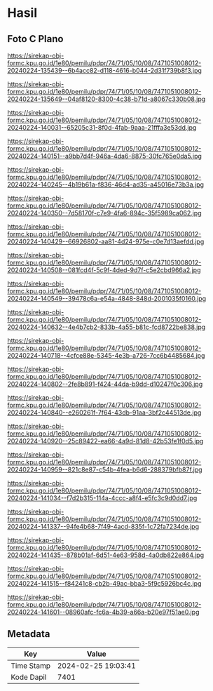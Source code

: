 # Hasil

## Foto C Plano

https://sirekap-obj-formc.kpu.go.id/1e80/pemilu/pdpr/74/71/05/10/08/7471051008012-20240224-135439--6b4acc82-d118-4616-b044-2d31f739b8f3.jpg

https://sirekap-obj-formc.kpu.go.id/1e80/pemilu/pdpr/74/71/05/10/08/7471051008012-20240224-135649--04af8120-8300-4c38-b71d-a8067c330b08.jpg

https://sirekap-obj-formc.kpu.go.id/1e80/pemilu/pdpr/74/71/05/10/08/7471051008012-20240224-140031--65205c31-8f0d-4fab-9aaa-21fffa3e53dd.jpg

https://sirekap-obj-formc.kpu.go.id/1e80/pemilu/pdpr/74/71/05/10/08/7471051008012-20240224-140151--a9bb7d4f-946a-4da6-8875-30fc765e0da5.jpg

https://sirekap-obj-formc.kpu.go.id/1e80/pemilu/pdpr/74/71/05/10/08/7471051008012-20240224-140245--4b19b61a-f836-46d4-ad35-a45016e73b3a.jpg

https://sirekap-obj-formc.kpu.go.id/1e80/pemilu/pdpr/74/71/05/10/08/7471051008012-20240224-140350--7d58170f-c7e9-4fa6-894c-35f5989ca062.jpg

https://sirekap-obj-formc.kpu.go.id/1e80/pemilu/pdpr/74/71/05/10/08/7471051008012-20240224-140429--66926802-aa81-4d24-975e-c0e7d13aefdd.jpg

https://sirekap-obj-formc.kpu.go.id/1e80/pemilu/pdpr/74/71/05/10/08/7471051008012-20240224-140508--081fcd4f-5c9f-4ded-9d7f-c5e2cbd966a2.jpg

https://sirekap-obj-formc.kpu.go.id/1e80/pemilu/pdpr/74/71/05/10/08/7471051008012-20240224-140549--39478c6a-e54a-4848-848d-2001035f0160.jpg

https://sirekap-obj-formc.kpu.go.id/1e80/pemilu/pdpr/74/71/05/10/08/7471051008012-20240224-140632--4e4b7cb2-833b-4a55-b81c-fcd8722be838.jpg

https://sirekap-obj-formc.kpu.go.id/1e80/pemilu/pdpr/74/71/05/10/08/7471051008012-20240224-140718--4cfce88e-5345-4e3b-a726-7cc6b4485684.jpg

https://sirekap-obj-formc.kpu.go.id/1e80/pemilu/pdpr/74/71/05/10/08/7471051008012-20240224-140802--2fe8b891-f424-44da-b9dd-d10247f0c306.jpg

https://sirekap-obj-formc.kpu.go.id/1e80/pemilu/pdpr/74/71/05/10/08/7471051008012-20240224-140840--e260261f-7f64-43db-91aa-3bf2c44513de.jpg

https://sirekap-obj-formc.kpu.go.id/1e80/pemilu/pdpr/74/71/05/10/08/7471051008012-20240224-140920--25c89422-ea66-4a9d-81d8-42b53fe1f0d5.jpg

https://sirekap-obj-formc.kpu.go.id/1e80/pemilu/pdpr/74/71/05/10/08/7471051008012-20240224-140959--821c8e87-c54b-4fea-b6d6-288379bfb87f.jpg

https://sirekap-obj-formc.kpu.go.id/1e80/pemilu/pdpr/74/71/05/10/08/7471051008012-20240224-141034--f7d2b315-114a-4ccc-a8f4-e5fc3c9d0dd7.jpg

https://sirekap-obj-formc.kpu.go.id/1e80/pemilu/pdpr/74/71/05/10/08/7471051008012-20240224-141337--94fe4b68-7f49-4acd-835f-1c72fa7234de.jpg

https://sirekap-obj-formc.kpu.go.id/1e80/pemilu/pdpr/74/71/05/10/08/7471051008012-20240224-141435--878b01af-6d51-4e63-958d-4a0db822e864.jpg

https://sirekap-obj-formc.kpu.go.id/1e80/pemilu/pdpr/74/71/05/10/08/7471051008012-20240224-141515--f84241c8-cb2b-49ac-bba3-5f9c5926bc4c.jpg

https://sirekap-obj-formc.kpu.go.id/1e80/pemilu/pdpr/74/71/05/10/08/7471051008012-20240224-141601--08960afc-fc6a-4b39-a66a-b20e97f51ae0.jpg


## Metadata

| Key        | Value               |
| ---------- | ------------------- |
| Time Stamp | 2024-02-25 19:03:41 |
| Kode Dapil | 7401                |



